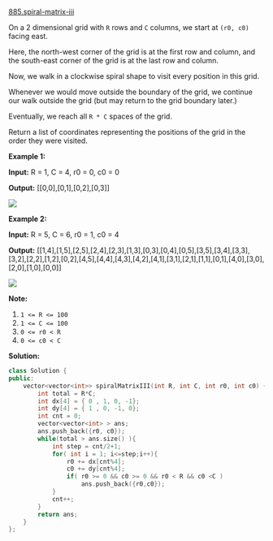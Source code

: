 [885.spiral-matrix-iii](https://leetcode.com/problems/spiral-matrix-iii/)  

On a 2 dimensional grid with `R` rows and `C` columns, we start at `(r0, c0)` facing east.

Here, the north-west corner of the grid is at the first row and column, and the south-east corner of the grid is at the last row and column.

Now, we walk in a clockwise spiral shape to visit every position in this grid. 

Whenever we would move outside the boundary of the grid, we continue our walk outside the grid (but may return to the grid boundary later.) 

Eventually, we reach all `R * C` spaces of the grid.

Return a list of coordinates representing the positions of the grid in the order they were visited.

**Example 1:**

  
**Input:** R = 1, C = 4, r0 = 0, c0 = 0
  
**Output:** \[\[0,0\],\[0,1\],\[0,2\],\[0,3\]\]
  

  
![](https://s3-lc-upload.s3.amazonaws.com/uploads/2018/08/24/example_1.png)
  

**Example 2:**

  
**Input:** R = 5, C = 6, r0 = 1, c0 = 4
  
**Output:** \[\[1,4\],\[1,5\],\[2,5\],\[2,4\],\[2,3\],\[1,3\],\[0,3\],\[0,4\],\[0,5\],\[3,5\],\[3,4\],\[3,3\],\[3,2\],\[2,2\],\[1,2\],\[0,2\],\[4,5\],\[4,4\],\[4,3\],\[4,2\],\[4,1\],\[3,1\],\[2,1\],\[1,1\],\[0,1\],\[4,0\],\[3,0\],\[2,0\],\[1,0\],\[0,0\]\]
  

  
![](https://s3-lc-upload.s3.amazonaws.com/uploads/2018/08/24/example_2.png)
  

**Note:**

1.  `1 <= R <= 100`
2.  `1 <= C <= 100`
3.  `0 <= r0 < R`
4.  `0 <= c0 < C`  



**Solution:**  

```cpp
class Solution {
public:
    vector<vector<int>> spiralMatrixIII(int R, int C, int r0, int c0) {
        int total = R*C;
        int dx[4] = { 0 , 1, 0, -1};
        int dy[4] = { 1 , 0, -1, 0};
        int cnt = 0;
        vector<vector<int> > ans;
        ans.push_back({r0, c0});
        while(total > ans.size() ){
            int step = cnt/2+1;
            for( int i = 1; i<=step;i++){
                r0 += dx[cnt%4];
                c0 += dy[cnt%4];
                if( r0 >= 0 && c0 >= 0 && r0 < R && c0 <C )
                    ans.push_back({r0,c0});
            }
            cnt++;
        }
        return ans;
    }
};
```
      